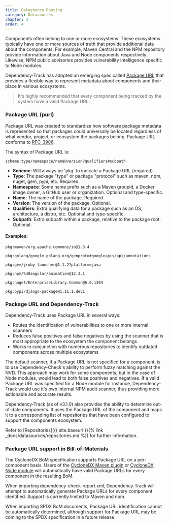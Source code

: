```yaml
---
title: Datasource Routing
category: Datasources
chapter: 3
order: 4
---
```


Components often belong to one or more ecosystems. These ecosystems typically have one or more sources of 
truth that provide additional data about the components. For example, Maven Central and the NPM repository provide 
information about Java and Node components respectively. Likewise, NPM public advisories provides vulnerability 
intelligence specific to Node modules.

Dependency-Track has adopted an emerging spec called [Package URL](https://github.com/package-url/purl-spec) that
provides a flexible way to represent metadata about components and their place in various ecosystems.

> It's highly recommended that every component being tracked by the system have a valid Package URL. 

### Package URL (purl)

Package URL was created to standardize how software package metadata is represented so that packages could universally
be located regardless of what vendor, project, or ecosystem the packages belong. Package URL conforms to [RFC-3986](https://tools.ietf.org/html/rfc3986).

The syntax of Package URL is:
```
scheme:type/namespace/name@version?qualifiers#subpath
```

* **Scheme**: Will always be 'pkg' to indicate a Package URL (required)
* **Type**: The package "type" or package "protocol" such as maven, npm, nuget, gem, pypi, etc. Required.
* **Namespace**: Some name prefix such as a Maven groupid, a Docker image owner, a GitHub user or organization. Optional and type-specific.
* **Name**: The name of the package. Required.
* **Version**: The version of the package. Optional.
* **Qualifiers**: Extra qualifying data for a package such as an OS, architecture, a distro, etc. Optional and type-specific.
* **Subpath**: Extra subpath within a package, relative to the package root. Optional.

#### Examples:

```
pkg:maven/org.apache.commons/io@1.3.4

pkg:golang/google.golang.org/genproto#googleapis/api/annotations

pkg:gem/jruby-launcher@1.1.2?platform=java

pkg:npm/%40angular/animation@12.3.1

pkg:nuget/EnterpriseLibrary.Common@6.0.1304

pkg:pypi/django-package@1.11.1.dev1
```

### Package URL and Dependency-Track

Dependency-Track uses Package URL in several ways:

* Routes the identification of vulnerabilities to one or more internal scanners
* Reduces false positives and false negatives by using the scanner that is most appropriate to the ecosystem the component belongs
* Works in conjunction with numerous repositories to identify outdated components across multiple ecosystems

The default scanner, if a Package URL is not specified for a component, is to use Dependency-Check's ability to perform
fuzzy matching against the NVD. This approach may work for some components, but in the case of Node modules, would lead
to both false positives and negatives. If a valid Package URL was specified for a Node module for instance, Dependency-Track
would use it's own internal NPM audit scanner, thus providing more actionable and accurate results.

Dependency-Track (as of v3.1.0) also provides the ability to determine out-of-date components. It uses the Package URL
of the component and maps it to a corresponding list of repositories that have been configured to support the components 
ecosystem.

Refer to [Repositories]({{ site.baseurl }}{% link _docs/datasources/repositories.md %}) for further information.

### Package URL support in Bill-of-Materials

The CycloneDX BoM specification supports Package URL on a per-component basis. Users of the 
[CycloneDX Maven plugin](https://github.com/CycloneDX/cyclonedx-maven-plugin) or
[CycloneDX Node module](https://github.com/CycloneDX/cyclonedx-node-module) will automatically have valid Package URLs 
for every component in the resulting BoM. 

When importing dependency-check-report.xml, Dependency-Track will attempt to automatically generate Package URLs for 
every component identified. Support is currently limited to Maven and npm.

When importing SPDX BoM documents, Package URL identification cannot be automatically determined, although support 
for Package URL may be coming to the SPDX specification in a future release.